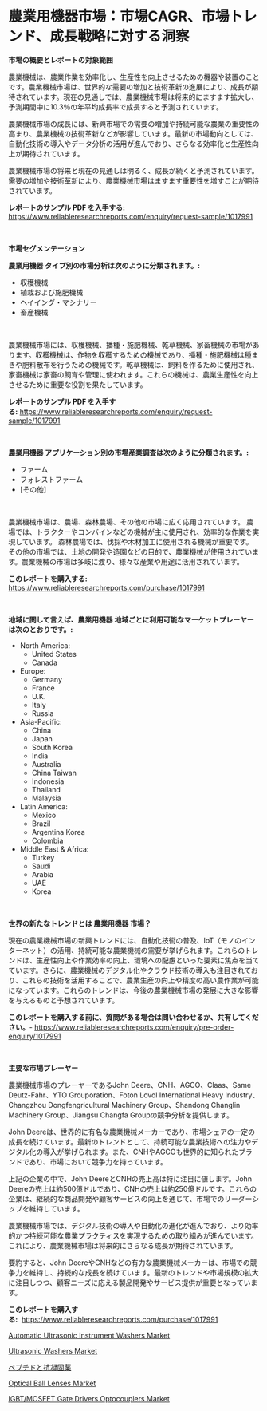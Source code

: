<p><h1>農業用機器市場：市場CAGR、市場トレンド、成長戦略に対する洞察</h1></p><p><strong>市場の概要とレポートの対象範囲</strong></p>
<p><p>農業機械は、農業作業を効率化し、生産性を向上させるための機器や装置のことです。農業機械市場は、世界的な需要の増加と技術革新の進展により、成長が期待されています。現在の見通しでは、農業機械市場は将来的にますます拡大し、予測期間中に10.3％の年平均成長率で成長すると予測されています。</p><p>農業機械市場の成長には、新興市場での需要の増加や持続可能な農業の重要性の高まり、農業機械の技術革新などが影響しています。最新の市場動向としては、自動化技術の導入やデータ分析の活用が進んでおり、さらなる効率化と生産性向上が期待されています。</p><p>農業機械市場の将来と現在の見通しは明るく、成長が続くと予測されています。需要の増加や技術革新により、農業機械市場はますます重要性を増すことが期待されています。</p></p>
<p><strong>レポートのサンプル PDF を入手する:</strong> <a href="https://www.reliableresearchreports.com/enquiry/request-sample/1017991">https://www.reliableresearchreports.com/enquiry/request-sample/1017991</a></p>
<p>&nbsp;</p>
<p><strong>市場セグメンテーション</strong></p>
<p><strong>農業用機器 タイプ別の市場分析は次のように分類されます。:</strong></p>
<p><ul><li>収穫機械</li><li>植栽および施肥機械</li><li>ヘイイング・マシナリー</li><li>畜産機械</li></ul></p>
<p>&nbsp;</p>
<p><p>農業機械市場には、収穫機械、播種・施肥機械、乾草機械、家畜機械の市場があります。収穫機械は、作物を収穫するための機械であり、播種・施肥機械は種まきや肥料散布を行うための機械です。乾草機械は、飼料を作るために使用され、家畜機械は家畜の飼育や管理に使われます。これらの機械は、農業生産性を向上させるために重要な役割を果たしています。</p></p>
<p><strong>レポートのサンプル PDF を入手する:</strong>&nbsp;<a href="https://www.reliableresearchreports.com/enquiry/request-sample/1017991">https://www.reliableresearchreports.com/enquiry/request-sample/1017991</a></p>
<p>&nbsp;</p>
<p><strong> 農業用機器 アプリケーション別の市場産業調査は次のように分類されます。:</strong></p>
<p><ul><li>ファーム</li><li>フォレストファーム</li><li>[その他]</li></ul></p>
<p>&nbsp;</p>
<p><p>農業機械市場は、農場、森林農場、その他の市場に広く応用されています。 農場では、トラクターやコンバインなどの機械が主に使用され、効率的な作業を実現しています。 森林農場では、伐採や木材加工に使用される機械が重要です。 その他の市場では、土地の開発や造園などの目的で、農業機械が使用されています。農業機械の市場は多岐に渡り、様々な産業や用途に活用されています。</p></p>
<p><strong>このレポートを購入する:</strong>&nbsp; <a href="https://www.reliableresearchreports.com/purchase/1017991">https://www.reliableresearchreports.com/purchase/1017991</a></p>
<p>&nbsp;</p>
<p><strong>地域に関して言えば、農業用機器 地域ごとに利用可能なマーケットプレーヤーは次のとおりです。:</strong></p>
<p><ul>
    <li>
        North America:
        <ul>
            <li>United States</li>
            <li>Canada</li>
        </ul>
    </li>
    <li>
        Europe:
        <ul>
            <li>Germany</li>
            <li>France</li>
            <li>U.K.</li>
            <li>Italy</li>
            <li>Russia</li>
        </ul>
    </li>
    <li>
        Asia-Pacific:
        <ul>
            <li>China</li>
            <li>Japan</li>
            <li>South Korea</li>
            <li>India</li>
            <li>Australia</li>
            <li>China Taiwan</li>
            <li>Indonesia</li>
            <li>Thailand</li>
            <li>Malaysia</li>
        </ul>
    </li>
    <li>
        Latin America:
        <ul>
            <li>Mexico</li>
            <li>Brazil</li>
            <li>Argentina Korea</li>
            <li>Colombia</li>
        </ul>
    </li>
    <li>
        Middle East & Africa:
        <ul>
            <li>Turkey</li>
            <li>Saudi</li>
            <li>Arabia</li>
            <li>UAE</li>
            <li>Korea</li>
        </ul>
    </li>
    </ul></p>
<p>&nbsp;</p>
<p><strong>世界の新たなトレンドとは 農業用機器 市場？</strong></p>
<p><p>現在の農業機械市場の新興トレンドには、自動化技術の普及、IoT（モノのインターネット）の活用、持続可能な農業機械の需要が挙げられます。これらのトレンドは、生産性向上や作業効率の向上、環境への配慮といった要素に焦点を当てています。さらに、農業機械のデジタル化やクラウド技術の導入も注目されており、これらの技術を活用することで、農業生産の向上や精度の高い農作業が可能になっています。これらのトレンドは、今後の農業機械市場の発展に大きな影響を与えるものと予想されています。</p></p>
<p><strong>このレポートを購入する前に、質問がある場合は問い合わせるか、共有してください。</strong>- <a href="https://www.reliableresearchreports.com/enquiry/pre-order-enquiry/1017991">https://www.reliableresearchreports.com/enquiry/pre-order-enquiry/1017991</a></p>
<p>&nbsp;</p>
<p><strong>主要な市場プレーヤー</strong></p>
<p><p>農業機械市場のプレーヤーであるJohn Deere、CNH、AGCO、Claas、Same Deutz-Fahr、YTO Grouporation、Foton Lovol International Heavy Industry、Changzhou Dongfengricultural Machinery Group、Shandong Changlin Machinery Group、Jiangsu Changfa Groupの競争分析を提供します。</p><p>John Deereは、世界的に有名な農業機械メーカーであり、市場シェアの一定の成長を続けています。最新のトレンドとして、持続可能な農業技術への注力やデジタル化の導入が挙げられます。また、CNHやAGCOも世界的に知られたブランドであり、市場において競争力を持っています。</p><p>上記の企業の中で、John DeereとCNHの売上高は特に注目に値します。John Deereの売上は約500億ドルであり、CNHの売上は約250億ドルです。これらの企業は、継続的な商品開発や顧客サービスの向上を通じて、市場でのリーダーシップを維持しています。</p><p>農業機械市場では、デジタル技術の導入や自動化の進化が進んでおり、より効率的かつ持続可能な農業プラクティスを実現するための取り組みが進んでいます。これにより、農業機械市場は将来的にさらなる成長が期待されています。</p><p>要約すると、John DeereやCNHなどの有力な農業機械メーカーは、市場での競争力を維持し、持続的な成長を続けています。最新のトレンドや市場規模の拡大に注目しつつ、顧客ニーズに応える製品開発やサービス提供が重要となっています。</p></p>
<p><strong>このレポートを購入する:</strong>&nbsp;&nbsp;<a href="https://www.reliableresearchreports.com/purchase/1017991">https://www.reliableresearchreports.com/purchase/1017991</a></p>
<p><p><a href="https://glittery-fuchsia-86a.notion.site/Automatic-Ultrasonic-Instrument-Washers-Market-Size-Market-Trends-and-Growth-Outlook-forecasted-fo-713fb4f7d8de484488fc4f5243bec6a3">Automatic Ultrasonic Instrument Washers Market</a></p><p><a href="https://acidic-farm-354.notion.site/Decoding-the-Ultrasonic-Washers-Market-A-Deep-Dive-into-the-Latest-Market-Trends-Market-Segmentati-58e46108d2aa42b89128bcbd7d6a8019">Ultrasonic Washers Market</a></p><p><a href="https://medium.com/@janaflo/%E3%83%9A%E3%83%97%E3%83%81%E3%83%89%E3%81%8A%E3%82%88%E3%81%B3%E6%8A%97%E5%87%9D%E5%9B%BA%E8%96%AC%E5%B8%82%E5%A0%B4%E3%81%AE%E5%88%86%E6%9E%90%E3%81%A82024%E5%B9%B4%E3%81%8B%E3%82%892031%E5%B9%B4%E3%81%BE%E3%81%A7%E3%81%AE%E4%BA%88%E6%B8%AC%E3%81%95%E3%82%8C%E3%82%8B%E8%A6%8F%E6%A8%A1-8b525481b318">ペプチドと抗凝固薬</a></p><p><a href="https://github.com/pjcfca/Market-Research-Report-List-1/blob/main/optical-ball-lenses-market.md">Optical Ball Lenses Market</a></p><p><a href="https://view.publitas.com/reportprime-1/igbt-mosfet-gate-drivers-optocouplers-market-dynamics-2024-2031-also-about-its-market-trends-projections-and-opportunities/">IGBT/MOSFET Gate Drivers Optocouplers Market</a></p></p>
